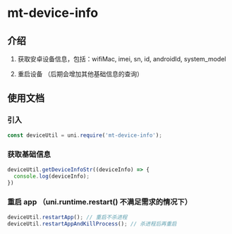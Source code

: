 # mt-device-info

## 介绍

1. 获取安卓设备信息，包括：wifiMac, imei, sn, id, androidId, system_model

2. 重启设备
（后期会增加其他基础信息的查询）

## 使用文档

### 引入

```javascript
const deviceUtil = uni.require('mt-device-info');
```

### 获取基础信息
```javascript
deviceUtil.getDeviceInfoStr((deviceInfo) => {
  console.log(deviceInfo);
})
```

### 重启 app （uni.runtime.restart() 不满足需求的情况下）
```javascript
deviceUtil.restartApp(); // 重启不杀进程
deviceUtil.restartAppAndKillProcess(); // 杀进程后再重启
```